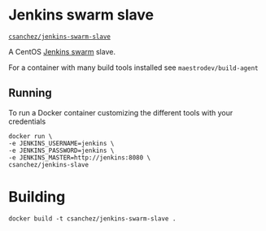 # Jenkins swarm slave

[`csanchez/jenkins-swarm-slave`](https://registry.hub.docker.com/u/csanchez/jenkins-swarm-slave/)

A CentOS [Jenkins swarm](https://wiki.jenkins-ci.org/display/JENKINS/Swarm+Plugin) slave.

For a container with many build tools installed see `maestrodev/build-agent`

## Running

To run a Docker container customizing the different tools with your credentials

    docker run \
    -e JENKINS_USERNAME=jenkins \
    -e JENKINS_PASSWORD=jenkins \
    -e JENKINS_MASTER=http://jenkins:8080 \
    csanchez/jenkins-slave

# Building

    docker build -t csanchez/jenkins-swarm-slave .
